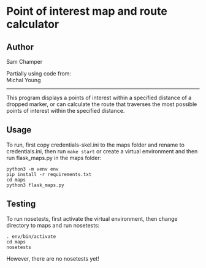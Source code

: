 # Point of interest map and route calculator

## Author
Sam Champer  

Partially using code from:  
Michal Young

********

This program displays a points of interest within a specified distance of a dropped marker, or can calculate the route that traverses the most possible points of interest within the specified distance.

## Usage  

To run, first copy credentials-skel.ini to the maps folder and rename to credentials.ini, then run ```make start``` or create a virtual environment and then run flask_maps.py in the maps folder:
```
python3 -m venv env
pip install -r requirements.txt
cd maps
python3 flask_maps.py
```

## Testing

To run nosetests, first activate the virtual environment, then change directory to maps and run nosetests:

```
. env/bin/activate
cd maps
nosetests
```

However, there are no nosetests yet!
